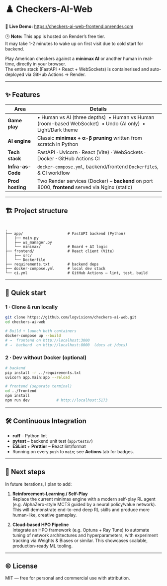 # ♟️ Checkers-AI-Web

🔗 **Live Demo:** https://checkers-ai-web-frontend.onrender.com

🕒 **Note:** This app is hosted on Render’s free tier.  
It may take 1-2 minutes to wake up on first visit due to cold start for backend.

Play American checkers against a **minimax AI** or another human in real-time, directly in your browser.  
The entire stack (FastAPI + React + WebSockets) is containerised and auto-deployed via GitHub Actions → Render.

---

## ✨ Features
| Area              | Details |
| ----------------- | ------- |
| **Game play**     | • Human vs AI (three depths) &nbsp;• Human vs Human (room-based WebSocket) &nbsp;• Undo (AI only) &nbsp;• Light/Dark theme |
| **AI engine**     | Classic **minimax + α-β pruning** written from scratch in Python |
| **Tech stack**    | FastAPI · Uvicorn · React (Vite) · WebSockets · Docker · GitHub Actions CI |
| **Infra-as-Code** | `docker-compose.yml`, backend/frontend `Dockerfile`s, & CI workflow |
| **Prod hosting**  | Two Render services (Docker) – **backend** on port 8000, **frontend** served via Nginx (static) |

---

## 🏗️ Project structure

```

.
├── app/                    # FastAPI backend (Python)
│   ├── main.py
│   ├── ws_manager.py
│   └── minimax/            # Board + AI logic
├── frontend/               # React client (Vite)
│   ├── src/
│   └── Dockerfile
├── requirements.txt        # backend deps
├── docker-compose.yml      # local dev stack
└── ci.yml                  # GitHub Actions – lint, test, build

````

---

## 🚀 Quick start

### 1 · Clone & run locally

```bash
git clone https://github.com/logvisionn/checkers-ai-web.git
cd checkers-ai-web

# Build + launch both containers
docker-compose up --build
# →  frontend on http://localhost:3000
# →  backend  on http://localhost:8000  (docs at /docs)
````

### 2 · Dev without Docker (optional)

```bash
# backend
pip install -r ../requirements.txt
uvicorn app.main:app --reload

# frontend (separate terminal)
cd ../frontend
npm install
npm run dev            # http://localhost:5173
```

---

## 🛠️ Continuous Integration

* **ruff** – Python lint
* **pytest** – backend unit test (`app/tests/`)
* **ESLint** + **Prettier** – React lint/format
* Running on every `push` to `main`; see **Actions** tab for badges.

---

## 🧭 Next steps

In future iterations, I plan to add:

1. **Reinforcement-Learning / Self-Play**  
   Replace the current minimax engine with a modern self-play RL agent (e.g. AlphaZero-style MCTS guided by a neural policy/value network). This will demonstrate end-to-end deep RL skills and produce more human-like, creative gameplay.


2. **Cloud-based HPO Pipeline**  
   Integrate an HPO framework (e.g. Optuna + Ray Tune) to automate tuning of network architectures and hyperparameters, with experiment tracking via Weights & Biases or similar. This showcases scalable, production-ready ML tooling.


---

## © License

MIT — free for personal and commercial use with attribution.



